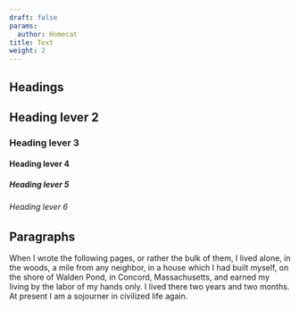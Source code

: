 ```yaml
---
draft: false
params:
  author: Homecat
title: Text
weight: 2
---
```


## Headings

## Heading lever 2
### Heading lever 3
#### Heading lever 4
##### Heading lever 5
###### Heading lever 6

## Paragraphs

When I wrote the following pages, or rather the bulk of them, I lived alone, in the woods, a mile from any neighbor, in a house which I had built myself, on the shore of Walden Pond, in Concord, Massachusetts, and earned my living by the labor of my hands only. I lived there two years and two months. At present I am a sojourner in civilized life again.